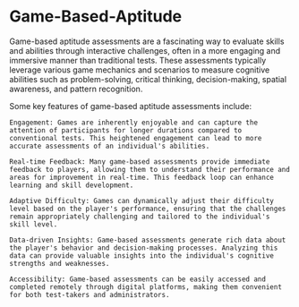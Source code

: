 # Game-Based-Aptitude

Game-based aptitude assessments are a fascinating way to evaluate skills and abilities through interactive challenges, often in a more engaging and immersive manner than traditional tests. These assessments typically leverage various game mechanics and scenarios to measure cognitive abilities such as problem-solving, critical thinking, decision-making, spatial awareness, and pattern recognition.

Some key features of game-based aptitude assessments include:

    Engagement: Games are inherently enjoyable and can capture the attention of participants for longer durations compared to conventional tests. This heightened engagement can lead to more accurate assessments of an individual's abilities.

    Real-time Feedback: Many game-based assessments provide immediate feedback to players, allowing them to understand their performance and areas for improvement in real-time. This feedback loop can enhance learning and skill development.

    Adaptive Difficulty: Games can dynamically adjust their difficulty level based on the player's performance, ensuring that the challenges remain appropriately challenging and tailored to the individual's skill level.

    Data-driven Insights: Game-based assessments generate rich data about the player's behavior and decision-making processes. Analyzing this data can provide valuable insights into the individual's cognitive strengths and weaknesses.

    Accessibility: Game-based assessments can be easily accessed and completed remotely through digital platforms, making them convenient for both test-takers and administrators.
